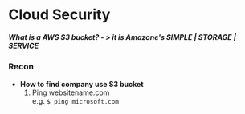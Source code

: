 # Cloud Security

##### What is a AWS S3 bucket? - > it is Amazone's SIMPLE | STORAGE | SERVICE

### Recon

- **How to find company use S3 bucket**
  1. Ping websitename.com  
  e.g. ``$ ping microsoft.com  ``


